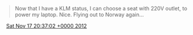 > Now that I have a KLM status, I can choose a seat with 220V outlet, to power my laptop\. Nice\. Flying out to Norway again\.\.\.

<img src="../../media/tweet.ico" width="12" /> [Sat Nov 17 20:37:02 +0000 2012](https://twitter.com/DromerDenker/status/269901987213090816)